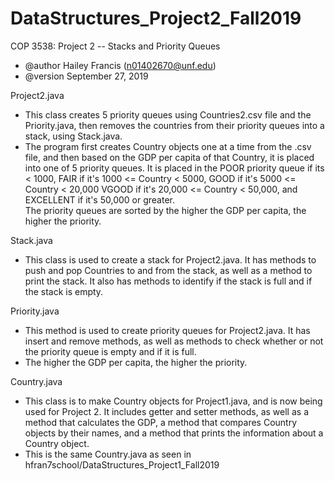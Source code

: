 # DataStructures_Project2_Fall2019
COP 3538: Project 2 -- Stacks and Priority Queues
 * @author Hailey Francis (n01402670@unf.edu)
 * @version September 27, 2019
 
Project2.java
 * This class creates 5 priority queues using Countries2.csv
   file and the Priority.java, then removes the countries from
  their priority queues into a stack, using Stack.java.
 * The program first creates Country objects one at a time from the .csv
   file, and then based on the GDP per capita of that Country, it is
   placed into one of 5 priority queues. It is placed in the POOR priority queue
   if its < 1000, FAIR if it's 1000 <= Country < 5000, GOOD if it's 5000 <= Country < 20,000
   VGOOD if it's 20,000 <= Country < 50,000, and EXCELLENT if it's 50,000 or greater.  
   The priority queues are sorted by the higher the GDP per capita, the higher the priority.
   
Stack.java
 * This class is used to create a stack
   for Project2.java. It has methods to push and pop
   Countries to and from the stack, as well as a method
   to print the stack. It also has methods to identify if
   the stack is full and if the stack is empty.
   
Priority.java
 * This method is used to create priority queues
   for Project2.java. It has insert and remove methods,
   as well as methods to check whether or not the priority
   queue is empty and if it is full. 
 * The higher the GDP per capita, the higher the priority.
 
 Country.java
 * This class is to make Country objects for Project1.java,
   and is now being used for Project 2. It includes getter and setter methods, 
   as well as a method that calculates the GDP, a method that compares Country
   objects by their names, and a method that prints the information
   about a Country object.
 * This is the same Country.java as seen in hfran7school/DataStructures_Project1_Fall2019
